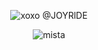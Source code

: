 <div align="center"> 

![xoxo @JOYRlDE](https://komarev.com/ghpvc/?username=your-macaronidingdong) 
</div>


<div align="center">

![mista](https://github.com/user-attachments/assets/0a2e5c40-4f01-4f59-96b8-530c2f33ca9e)
</div>
